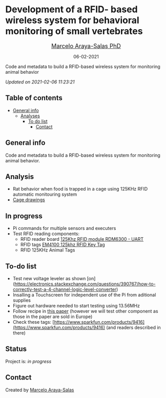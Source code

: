Development of a RFID- based wireless system for behavioral monitoring
of small vertebrates
================
<center>

<font size="4"><a href="http://marceloarayasalas.weebly.com/">Marcelo
Araya-Salas PhD</a></font>

</center>
<center>

06-02-2021

</center>

<!-- Description  -->

Code and metadata to build a RFID-based wireless system for monitoring
animal behavior

*Updated on 2021-02-06 11:23:21*

<!-- README.md is generated from README.Rmd. Please edit that file -->

## Table of contents

  - [General info](#general-info)
      - [Analyses](#Analyses)
          - [To do list](#to-do-list)
              - [Contact](#contact)

## General info

Code and metadata to build a RFID-based wireless system for monitoring
animal behavior.

## Analysis
  - Rat behavior when food is trapped in a cage using 125KHz RFID automatic monitouring system
  - [Cage drawings](https://github.com/maRce10/pi_rfid_readers/blob/main/Cage.pdf)

## In progress
  - Pi commands for multiple sensors and executers
  - Test RFID reading components:
    - RFID reader board [125Khz RFID module RDM6300 - UART](https://www.crcibernetica.com/125khz-rfid-module-rdm6300-uart/)
    - RFID tags [EM4100 125khz RFID Key Tag](https://www.crcibernetica.com/em4100-125khz-rfid-key-tag/) 
    - RFID 125KHz Animal Tags

## To-do list
  - Test new voltage leveler as shown [on] (https://electronics.stackexchange.com/questions/390767/how-to-correctly-test-a-4-channel-logic-level-converter)
  - Insalling a Touchscreen for independent use of the Pi from aditional supplies
  - Figure out hardware needed to start testing using 13.56MHz
  - Follow recipe in [this paper](https://www.tandfonline.com/doi/full/10.1080/03078698.2019.1759908) (however we will test other component as those in the paper are sold in Europe)
  - Check these tags: [https://www.sparkfun.com/products/9416](https://www.sparkfun.com/products/9416) (and readers described in there)
      
## Status

Project is: *in progress*

## Contact

Created by [Marcelo Araya-Salas](https://marceloarayasalas.weebly.com/)
